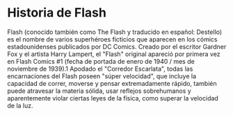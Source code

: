 # Historia de Flash
Flash (conocido también como The Flash y traducido en español: Destello) es el nombre de varios superhéroes ficticios que aparecen en los cómics 
estadounidenses publicados por DC Comics. Creado por el escritor Gardner Fox y el artista Harry Lampert, el "Flash" original apareció por primera vez en Flash 
Comics #1 (fecha de portada de enero de 1940 / mes de noviembre de 1939).1​ Apodado el "Corredor Escarlata", todas las encarnaciones del Flash poseen "súper velocidad",
que incluye la capacidad de correr, moverse y pensar extremadamente rápido, también puede atravesar la materia sólida, usar reflejos sobrehumanos y aparentemente violar
ciertas leyes de la física, como superar la velocidad de la luz.
